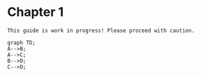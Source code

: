 # Chapter 1

```admonish warning
This guide is work in progress! Please proceed with caution.
```

```mermaid
graph TD;
A-->B;
A-->C;
B-->D;
C-->D;
```
